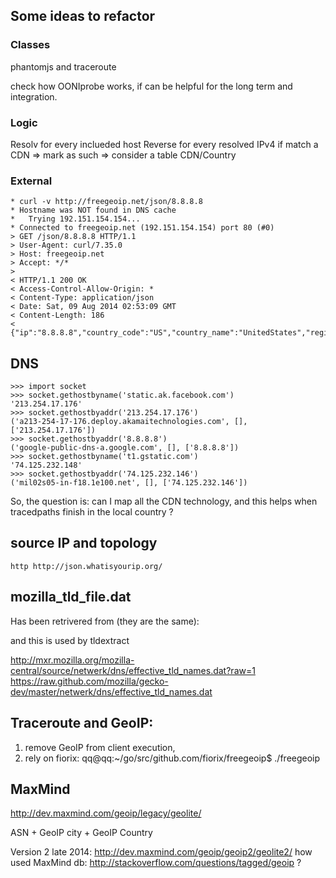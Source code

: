 ## Some ideas to refactor

### Classes

phantomjs and traceroute

check how OONIprobe works, if can be helpful for the long term and integration.

### Logic

Resolv for every inclueded host
Reverse for every resolved IPv4
if match a CDN => mark as such => consider a table CDN/Country

### External

    * curl -v http://freegeoip.net/json/8.8.8.8
    * Hostname was NOT found in DNS cache
    *   Trying 192.151.154.154...
    * Connected to freegeoip.net (192.151.154.154) port 80 (#0)
    > GET /json/8.8.8.8 HTTP/1.1
    > User-Agent: curl/7.35.0
    > Host: freegeoip.net
    > Accept: */*
    > 
    < HTTP/1.1 200 OK
    < Access-Control-Allow-Origin: *
    < Content-Type: application/json
    < Date: Sat, 09 Aug 2014 02:53:09 GMT
    < Content-Length: 186
    < 
    {"ip":"8.8.8.8","country_code":"US","country_name":"UnitedStates","region_code":"","region_name":"","city":"","zipcode":"","latitude":38,"longitude":-97,"metro_code":"","area_code":""}

## DNS

    >>> import socket
    >>> socket.gethostbyname('static.ak.facebook.com')
    '213.254.17.176'
    >>> socket.gethostbyaddr('213.254.17.176')
    ('a213-254-17-176.deploy.akamaitechnologies.com', [], ['213.254.17.176'])
    >>> socket.gethostbyaddr('8.8.8.8')
    ('google-public-dns-a.google.com', [], ['8.8.8.8'])
    >>> socket.gethostbyname('t1.gstatic.com')
    '74.125.232.148'
    >>> socket.gethostbyaddr('74.125.232.146')
    ('mil02s05-in-f18.1e100.net', [], ['74.125.232.146'])


So, the question is: can I map all the CDN technology, and this helps when tracedpaths finish in the local country ?

## source IP and topology

    http http://json.whatisyourip.org/


## mozilla_tld_file.dat

Has been retrivered from (they are the same):

and this is used by tldextract

http://mxr.mozilla.org/mozilla-central/source/netwerk/dns/effective_tld_names.dat?raw=1
https://raw.github.com/mozilla/gecko-dev/master/netwerk/dns/effective_tld_names.dat


## Traceroute and GeoIP:

1) remove GeoIP from client execution,
2) rely on fiorix: qq@qq:~/go/src/github.com/fiorix/freegeoip$ ./freegeoip 


## MaxMind

http://dev.maxmind.com/geoip/legacy/geolite/

ASN + GeoIP city + GeoIP Country

Version 2 late 2014: http://dev.maxmind.com/geoip/geoip2/geolite2/
how used MaxMind db: http://stackoverflow.com/questions/tagged/geoip ?

